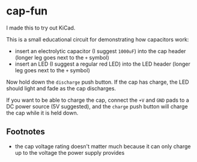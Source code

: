 # cap-fun

I made this to try out KiCad.

This is a small educational circuit for demonstrating how capacitors work:

* insert an electrolytic capacitor (I suggest `1000uF`) into the cap header (longer leg goes next to the `+` symbol)
* insert an LED (I suggest a regular red LED) into the LED header (longer leg goes next to the `+` symbol)

Now hold down the `discharge` push button. If the cap has charge, the LED should light and fade as the cap discharges.

If you want to be able to charge the cap, connect the `+V` and `GND` pads to a DC power source (5V suggested), and the `charge` push button will charge the cap while it is held down.

<!-- ## Charge and discharge time

todo: 5RC etc
-->

## Footnotes

* the cap voltage rating doesn't matter much because it can only charge up to the voltage the power supply provides

